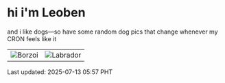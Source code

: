 # hi i'm Leoben

and i like dogs—so have some random dog pics that change whenever my CRON feels like it

|  |  |
|--------|----------|
| ![Borzoi](https://random-dog-vercel.vercel.app/api/random-borzoi?v=1752357434) | ![Labrador](https://random-dog-vercel.vercel.app/api/random-labrador?v=1752357434) |

Last updated: 2025-07-13 05:57 PHT
